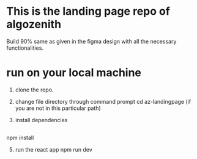 # This is the landing page repo of algozenith

Build 90% same as given in the figma design with all the necessary functionalities.

# run on your local machine
1. clone the repo.
2. change file directory through command prompt
   cd az-landingpage (if you are not in this particular path)

3. install dependencies
##
<tab><tab>npm install
   

5. run the react app
   npm run dev
